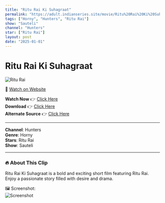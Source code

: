 ```yaml
---
title: "Ritu Rai Ki Suhagraat"
permalink: "https://adult.indianseries.site/movie/Ritu%20Rai%20Ki%20Suhagraat"
tags: ["Horny", "Hunters", "Ritu Rai"]
show: "Sauteli"
channel: "Hunters"
star: ["Ritu Rai"]
layout: post
date: "2025-01-01"
---
```


# Ritu Rai Ki Suhagraat

![Ritu Rai](https://shorts.desisins.com/wp-content/uploads/2024/04/Ritu-rai-Ki-Suhagraat-Sauteli-Hunters-DesiSins.com_.jpg)

🔗 [Watch on Website](https://adult.indianseries.site/movie/Ritu%20Rai%20Ki%20Suhagraat)

**Watch Now** 👉 [Click Here](https://adult.indianseries.site/movie/Ritu%20Rai%20Ki%20Suhagraat)  
**Download** 👉 [Click Here](https://adult.indianseries.site/movie/Ritu%20Rai%20Ki%20Suhagraat)  
**Alternate Source** 👉 [Click Here](https://adult.indianseries.site/movie/Ritu%20Rai%20Ki%20Suhagraat)

---

**Channel**: Hunters  
**Genre**: Horny  
**Stars**: Ritu Rai  
**Show**: Sauteli

---

### 🔥 About This Clip

Ritu Rai Ki Suhagraat is a bold and exciting short film featuring Ritu Rai. Enjoy a passionate story filled with desire and drama.
 
🖼️ Screenshot:  
![Screenshot](https://shorts.desisins.com/wp-content/uploads/2024/04/Ritu-rai-Ki-Suhagraat-Sauteli-Hunters-DesiSins.com_.jpg)
